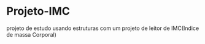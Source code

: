 # Projeto-IMC
projeto de estudo usando estruturas com um projeto de leitor de IMC(Indice de massa Corporal)
